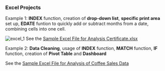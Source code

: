 ### Excel Projects

Example 1: **INDEX** function, creation of **drop-down list**, **specific print area** set up, **EDATE** funtion to quickly add or subtract months from a date, combining cells into one cell.

![excel_1](https://github.com/user-attachments/assets/4dbb469a-4ca2-4c0d-9a55-d97cc9cf5cba)
See the [Sample Excel File for Analysis Certificate.xlsx](https://github.com/AYSE-GOCER/Excel/blob/main/Sample%20Excel%20File%20for%20Analysis%20Certificate.xlsx)

Example 2:  **Data Cleaning**, usage of **INDEX** function, **MATCH** function, **IF** function, creation of **Pivot Table** and **Dashboard**

See the [Sample Excel File for Analysis of Coffee Sales Data](https://github.com/AYSE-GOCER/Excel/blob/main/Excel%20Project%202%20CoffeOrdersData.xlsx)
